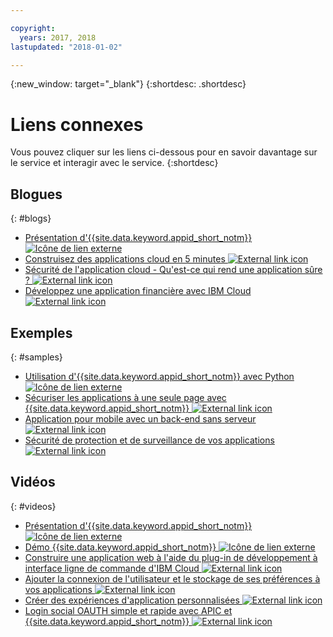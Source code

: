 ```yaml
---

copyright:
  years: 2017, 2018
lastupdated: "2018-01-02"

---
```


{:new_window: target="_blank"}
{:shortdesc: .shortdesc}


# Liens connexes

Vous pouvez cliquer sur les liens ci-dessous pour en savoir davantage sur le
service et interagir avec le service.
{:shortdesc}

## Blogues
{: #blogs}

* <a href="https://www.ibm.com/blogs/bluemix/2017/03/introducing-ibm-bluemix-app-id-authentication-profiles-service-app-developers/" target="_blank">Présentation
d'{{site.data.keyword.appid_short_notm}}
<img src="../../icons/launch-glyph.svg" alt="Icône de lien externe"></a>
* <a href="https://www.ibm.com/blogs/bluemix/2017/10/build-cloud-apps-5-minutes/" target="_blank">Construisez des applications cloud en 5 minutes <img src="../../icons/launch-glyph.svg" alt="External link icon"></a>
* <a href="https://www.ibm.com/blogs/bluemix/2017/08/cloud-app-security-makes-secure-app/" target="_blank">Sécurité de l'application cloud - Qu'est-ce qui rend une application sûre ? <img src="../../icons/launch-glyph.svg" alt="External link icon"></a>
* <a href="https://www.ibm.com/blogs/bluemix/2017/08/developing-finance-application-using-ibm-cloud/" target="_blank">Développez une application financière avec IBM Cloud <img src="../../icons/launch-glyph.svg" alt="External link icon"></a>

## Exemples
{: #samples}

* <a href="https://github.com/mnsn/appid-python-flask-example" target="_blank">Utilisation
d'{{site.data.keyword.appid_short_notm}} avec Python
<img src="../../icons/launch-glyph.svg" alt="Icône de lien externe"></a>
* <a href="https://www.ibm.com/blogs/bluemix/2017/09/securing-single-page-apps-app-id-service/" target="_blank">Sécuriser les applications à une seule page avec {{site.data.keyword.appid_short_notm}} <img src="../../icons/launch-glyph.svg" alt="External link icon"></a>
* <a href="https://console.bluemix.net/docs/tutorials/serverless-mobile-backend.html#mobile-application-with-a-serverless-backend" target="_blank">Application pour mobile avec un back-end sans serveur <img src="../../icons/launch-glyph.svg" alt="External link icon"></a>
* <a href="https://www.ibm.com/cloud/garage/content/architecture/securityArchitecture/security-for-application" target="_blank">Sécurité de protection et de surveillance de vos applications<img src="../../icons/launch-glyph.svg" alt="External link icon"></a>

## Vidéos
{: #videos}

* <a href="https://www.youtube.com/watch?v=cTn7l_J3tPg" target="_blank">Présentation
d'{{site.data.keyword.appid_short_notm}}
<img src="../../icons/launch-glyph.svg" alt="Icône de lien externe"></a>
* <a href="https://www.youtube.com/watch?v=HYomAFlNxqw" target="_blank">Démo {{site.data.keyword.appid_short_notm}} <img src="../../icons/launch-glyph.svg" alt="Icône de lien externe"></a>
* <a href="https://www.youtube.com/watch?v=JrnwFXclKcI" target="_blank">Construire une application web à l'aide du plug-in de développement à interface ligne de commande d'IBM Cloud <img src="../../icons/launch-glyph.svg" alt="External link icon"></a>
* <a href="https://www.youtube.com/watch?v=Glb412s4X3Q" target="_blank">Ajouter la connexion de l'utilisateur et le stockage de ses préférences à vos applications <img src="../../icons/launch-glyph.svg" alt="External link icon"></a>
* <a href="https://www.youtube.com/watch?v=VVWw5AjYg48" target="_blank">Créer des expériences d'application personnalisées <img src="../../icons/launch-glyph.svg" alt="External link icon"></a>
* <a href="https://www.youtube.com/watch?v=Fa9YD2NGZiE" target="_blank">Login social OAUTH simple et rapide avec APIC et {{site.data.keyword.appid_short_notm}} <img src="../../icons/launch-glyph.svg" alt="External link icon"></a>
